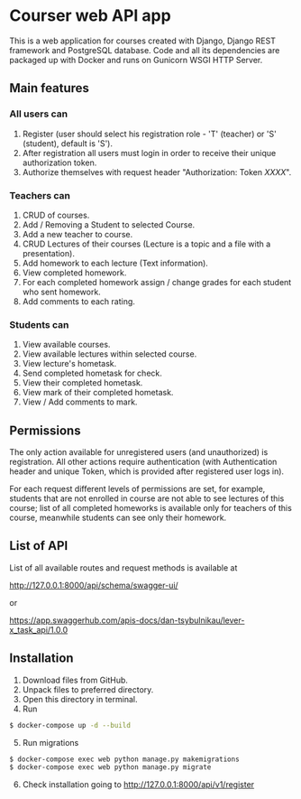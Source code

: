 # Courser web API app
This is a web application for courses created with Django, Django REST framework and PostgreSQL database.
Code and all its dependencies are packaged up with Docker and runs on Gunicorn WSGI HTTP Server.

## Main features

### All users can

1) Register (user should select his registration role - 'T' (teacher) or 'S' (student), default is 'S').
2) After registration all users must login in order to receive their unique authorization token.
3) Authorize themselves with request header "Authorization: Token _XXXX_".

### Teachers can
1) CRUD of courses.
2) Add / Removing a Student to selected Course.
3) Add a new teacher to course.
4) CRUD Lectures of their courses (Lecture is a topic and a file with a presentation).
5) Add homework to each lecture (Text information).
6) View completed homework.
7) For each completed homework assign / change grades for each student who sent homework.
8) Add comments to each rating.

### Students can
1) View available courses.
2) View available lectures within selected course.
3) View lecture's hometask.
4) Send completed hometask for check.
5) View their completed hometask.
6) View mark of their completed hometask.
7) View / Add comments to mark.

## Permissions
The only action available for unregistered users (and unauthorized) is registration.
All other actions require authentication (with Authentication header and unique Token, 
which is provided after registered user logs in).

For each request different levels of permissions are set, for example, students that are not enrolled in course
are not able to see lectures of this course; list of all completed homeworks is available only for teachers of this 
course, meanwhile students can see only their homework.

## List of API
List of all available routes and request methods is available at

http://127.0.0.1:8000/api/schema/swagger-ui/

or

https://app.swaggerhub.com/apis-docs/dan-tsybulnikau/lever-x_task_api/1.0.0

## Installation
1) Download files from GitHub.
2) Unpack files to preferred directory.
3) Open this directory in terminal.
4) Run
```bash
$ docker-compose up -d --build 
```
5) Run migrations
```bash
$ docker-compose exec web python manage.py makemigrations
$ docker-compose exec web python manage.py migrate
```
6) Check installation going to http://127.0.0.1:8000/api/v1/register
